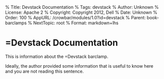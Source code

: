 % Title:      Devstack Documentation
% Tags:       devstack
% Author:     Unknown
% License:    Apache 2
% Copyright:  Copyright 2012, Dell 
% Date:       Unknown
% Order:      100
% AppURL:     /crowbar/modules/1.0?id=devstack
% Parent:     book-barclamps
% NextTopic:  root
% Format:     markdown+lhs

# =Devstack Documentation

This is information about the =Devstack barclamp.

Ideally, the author provided some information that is useful to know here and you are not reading this sentence.